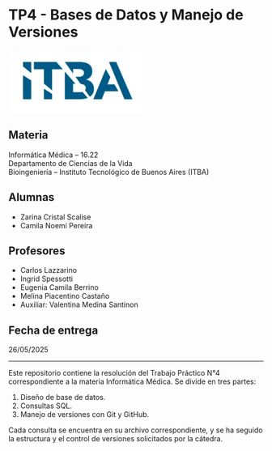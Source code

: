 # TP4 - Bases de Datos y Manejo de Versiones

![ITBA](./logo.png)

## Materia
Informática Médica – 16.22  
Departamento de Ciencias de la Vida  
Bioingeniería – Instituto Tecnológico de Buenos Aires (ITBA)

## Alumnas
- Zarina Cristal Scalise  
- Camila Noemí Pereira

## Profesores
- Carlos Lazzarino  
- Ingrid Spessotti  
- Eugenia Camila Berrino  
- Melina Piacentino Castaño  
- Auxiliar: Valentina Medina Santinon

## Fecha de entrega
26/05/2025

---

Este repositorio contiene la resolución del Trabajo Práctico N°4 correspondiente a la materia Informática Médica. Se divide en tres partes:

1. Diseño de base de datos.
2. Consultas SQL.
3. Manejo de versiones con Git y GitHub.

Cada consulta se encuentra en su archivo correspondiente, y se ha seguido la estructura y el control de versiones solicitados por la cátedra.
